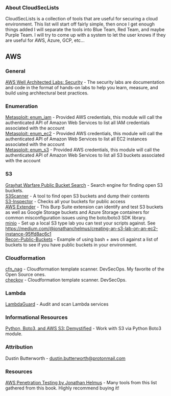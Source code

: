 ### About CloudSecLists
CloudSecLists is a collection of tools that are useful for securing a cloud environment. This list will start off fairly simple, then once I get enough things added I will separate the tools into Blue Team, Red Team, and maybe Purple Team.  I will try to come up with a system to let the user knows if they are useful for AWS, Azure, GCP, etc...

## AWS  

### General
[AWS Well Architected Labs: Security](https://www.wellarchitectedlabs.com/security/) - The security labs are documentation and code in the format of hands-on labs to help you learn, measure, and build using architectural best practices.  

### Enumeration
[Metasploit: enum_iam](https://www.rapid7.com/db/modules/auxiliary/cloud/aws/enum_iam/) - Provided AWS credentials, this module will call the authenticated API of Amazon Web Services to list all IAM credentials associated with the account  
[Metasploit: enum_ec2](https://www.rapid7.com/db/modules/auxiliary/cloud/aws/enum_ec2/) - Provided AWS credentials, this module will call the authenticated API of Amazon Web Services to list all EC2 instances associated with the account  
[Metasploit: enum_s3](https://www.rapid7.com/db/modules/auxiliary/cloud/aws/enum_s3/) - Provided AWS credentials, this module will call the authenticated API of Amazon Web Services to list all S3 buckets associated with the account  

### S3
[Grayhat Warfare Public Bucket Search](https://buckets.grayhatwarfare.com/) - Search engine for finding open S3 buckets.  
[S3Scanner](https://github.com/sa7mon/S3Scanner) - A tool to find open S3 buckets and dump their contents  
[S3-Inspector](https://github.com/clario-tech/s3-inspector) - Checks all your buckets for public access  
[AWS Extender](https://github.com/VirtueSecurity/aws-extender) - This Burp Suite extension can identify and test S3 buckets as well as Google Storage buckets and Azure Storage containers for common misconfiguration issues using the boto/boto3 SDK library.  
[minio](https://github.com/minio/minio) - Set up a local S3 type lab you can test your scripts against. See https://medium.com/@jonathanchelmus/creating-an-s3-lab-on-an-ec2-instance-95ffd8ac6c1  
[Recon-Public-Buckets](https://github.com/Moos1e/Recon-Public-Buckets) - Example of using bash + aws cli against a list of buckets to see if you have public buckets in your environment.  

### Cloudformation
[cfn_nag](https://github.com/stelligent/cfn_nag) - Cloudformation template scanner. DevSecOps. My favorite of the Open Source ones.  
[checkov](https://github.com/bridgecrewio/checkov) - Cloudformation template scanner. DevSecOps.

### Lambda
[LambdaGuard](https://github.com/Skyscanner/LambdaGuard) - Audit and scan Lambda services  

### Informational Resources
[Python, Boto3, and AWS S3: Demystified](https://realpython.com/python-boto3-aws-s3) - Work with S3 via Python Boto3 module.  

### Attribution
Dustin Butterworth - dustin.butterworth@protonmail.com  

### Resources   
[AWS Penetration Testing by Jonathan Helmus](https://www.amazon.com/AWS-Penetration-Testing-Beginners-Metasploit/dp/1839216921) - Many tools from this list gathered from this book. Highly recommend buying it!  
